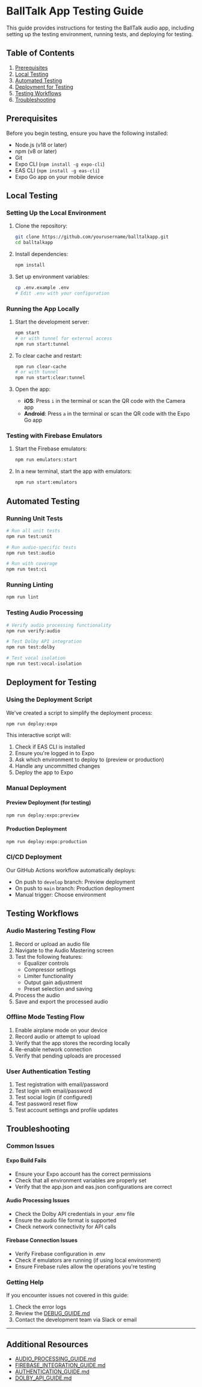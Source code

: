 # BallTalk App Testing Guide

This guide provides instructions for testing the BallTalk audio app, including setting up the testing environment, running tests, and deploying for testing.

## Table of Contents

1. [Prerequisites](#prerequisites)
2. [Local Testing](#local-testing)
3. [Automated Testing](#automated-testing)
4. [Deployment for Testing](#deployment-for-testing)
5. [Testing Workflows](#testing-workflows)
6. [Troubleshooting](#troubleshooting)

## Prerequisites

Before you begin testing, ensure you have the following installed:

- Node.js (v18 or later)
- npm (v8 or later)
- Git
- Expo CLI (`npm install -g expo-cli`)
- EAS CLI (`npm install -g eas-cli`)
- Expo Go app on your mobile device

## Local Testing

### Setting Up the Local Environment

1. Clone the repository:
   ```bash
   git clone https://github.com/yourusername/balltalkapp.git
   cd balltalkapp
   ```

2. Install dependencies:
   ```bash
   npm install
   ```

3. Set up environment variables:
   ```bash
   cp .env.example .env
   # Edit .env with your configuration
   ```

### Running the App Locally

1. Start the development server:
   ```bash
   npm start
   # or with tunnel for external access
   npm run start:tunnel
   ```

2. To clear cache and restart:
   ```bash
   npm run clear-cache
   # or with tunnel
   npm run start:clear:tunnel
   ```

3. Open the app:
   - **iOS**: Press `i` in the terminal or scan the QR code with the Camera app
   - **Android**: Press `a` in the terminal or scan the QR code with the Expo Go app

### Testing with Firebase Emulators

1. Start the Firebase emulators:
   ```bash
   npm run emulators:start
   ```

2. In a new terminal, start the app with emulators:
   ```bash
   npm run start:emulators
   ```

## Automated Testing

### Running Unit Tests

```bash
# Run all unit tests
npm run test:unit

# Run audio-specific tests
npm run test:audio

# Run with coverage
npm run test:ci
```

### Running Linting

```bash
npm run lint
```

### Testing Audio Processing

```bash
# Verify audio processing functionality
npm run verify:audio

# Test Dolby API integration
npm run test:dolby

# Test vocal isolation
npm run test:vocal-isolation
```

## Deployment for Testing

### Using the Deployment Script

We've created a script to simplify the deployment process:

```bash
npm run deploy:expo
```

This interactive script will:
1. Check if EAS CLI is installed
2. Ensure you're logged in to Expo
3. Ask which environment to deploy to (preview or production)
4. Handle any uncommitted changes
5. Deploy the app to Expo

### Manual Deployment

#### Preview Deployment (for testing)

```bash
npm run deploy:expo:preview
```

#### Production Deployment

```bash
npm run deploy:expo:production
```

### CI/CD Deployment

Our GitHub Actions workflow automatically deploys:
- On push to `develop` branch: Preview deployment
- On push to `main` branch: Production deployment
- Manual trigger: Choose environment

## Testing Workflows

### Audio Mastering Testing Flow

1. Record or upload an audio file
2. Navigate to the Audio Mastering screen
3. Test the following features:
   - Equalizer controls
   - Compressor settings
   - Limiter functionality
   - Output gain adjustment
   - Preset selection and saving
4. Process the audio
5. Save and export the processed audio

### Offline Mode Testing Flow

1. Enable airplane mode on your device
2. Record audio or attempt to upload
3. Verify that the app stores the recording locally
4. Re-enable network connection
5. Verify that pending uploads are processed

### User Authentication Testing

1. Test registration with email/password
2. Test login with email/password
3. Test social login (if configured)
4. Test password reset flow
5. Test account settings and profile updates

## Troubleshooting

### Common Issues

#### Expo Build Fails

- Ensure your Expo account has the correct permissions
- Check that all environment variables are properly set
- Verify that the app.json and eas.json configurations are correct

#### Audio Processing Issues

- Check the Dolby API credentials in your .env file
- Ensure the audio file format is supported
- Check network connectivity for API calls

#### Firebase Connection Issues

- Verify Firebase configuration in .env
- Check if emulators are running (if using local environment)
- Ensure Firebase rules allow the operations you're testing

### Getting Help

If you encounter issues not covered in this guide:

1. Check the error logs
2. Review the [DEBUG_GUIDE.md](./DEBUG_GUIDE.md)
3. Contact the development team via Slack or email

---

## Additional Resources

- [AUDIO_PROCESSING_GUIDE.md](./AUDIO_PROCESSING_GUIDE.md)
- [FIREBASE_INTEGRATION_GUIDE.md](./FIREBASE_INTEGRATION_GUIDE.md)
- [AUTHENTICATION_GUIDE.md](./AUTHENTICATION_GUIDE.md)
- [DOLBY_API_GUIDE.md](./DOLBY_API_GUIDE.md) 
